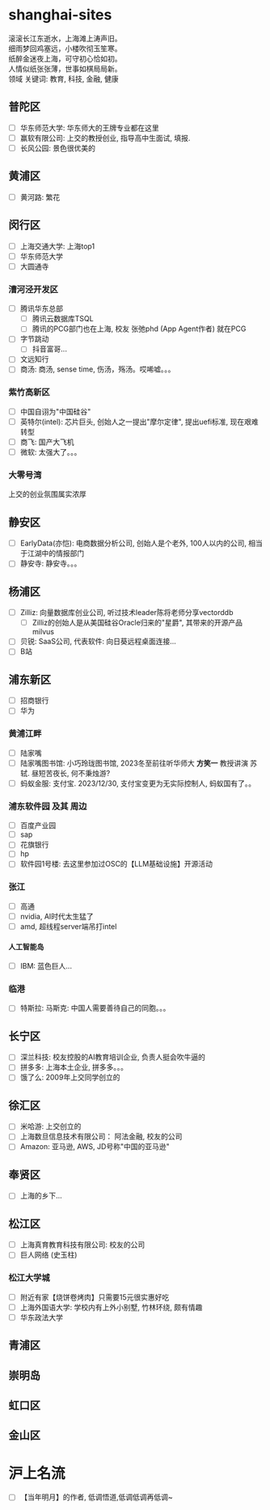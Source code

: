 # shanghai-sites
滚滚长江东逝水，上海滩上涛声旧。\
细雨梦回鸡塞远，小楼吹彻玉笙寒。\
纸醉金迷夜上海，可守初心恰如初。\
人情似纸张张薄，世事如棋局局新。\
领域 关键词: 教育, 科技, 金融, 健康
## 普陀区
- [ ] 华东师范大学: 华东师大的王牌专业都在这里
- [ ] 赢软有限公司: 上交的教授创业, 指导高中生面试, 填报. 
- [ ] 长风公园: 景色很优美的
## 黄浦区
- [ ] 黄河路: 繁花 
## 闵行区
- [ ] 上海交通大学: 上海top1
- [ ] 华东师范大学
- [ ] 大圆通寺
### 漕河泾开发区
- [ ] 腾讯华东总部
  - [ ] 腾讯云数据库TSQL
  - [ ] 腾讯的PCG部门也在上海, 校友 张弛phd (App Agent作者) 就在PCG
- [ ] 字节跳动
  - [ ] 抖音富哥...
- [ ] 文远知行
- [ ] 商汤: 商汤, sense time, 伤汤，殇汤。哎唏嘘。。。 
### 紫竹高新区
- [ ] 中国自诩为"中国硅谷"
- [ ] 英特尔(intel): 芯片巨头, 创始人之一提出"摩尔定律", 提出uefi标准, 现在艰难转型
- [ ] 商飞: 国产大飞机
- [ ] 微软: 太强大了。。。
### 大零号湾
上交的创业氛围属实浓厚
## 静安区
- [ ] EarlyData(亦恺): 电商数据分析公司, 创始人是个老外, 100人以内的公司, 相当于江湖中的情报部门
- [ ] 静安寺: 静安寺。。。
## 杨浦区
- [ ] Zilliz: 向量数据库创业公司, 听过技术leader陈将老师分享vectorddb
  - [ ] Zilliz的创始人是从美国硅谷Oracle归来的"星爵", 其带来的开源产品milvus
- [ ] 贝锐: SaaS公司, 代表软件: 向日葵远程桌面连接...
- [ ] B站
## 浦东新区
- [ ] 招商银行
- [ ] 华为
### 黄浦江畔
- [ ] 陆家嘴
- [ ] 陆家嘴图书馆: 小巧玲珑图书馆, 2023冬至前往听华师大 **方笑一** 教授讲演 苏轼. 昼短苦夜长, 何不秉烛游?
- [ ] 蚂蚁金服: 支付宝. 2023/12/30, 支付宝变更为无实际控制人, 蚂蚁国有了。。
### 浦东软件园 及其 周边
- [ ] 百度产业园
- [ ] sap
- [ ] 花旗银行
- [ ] hp
- [ ] 软件园1号楼: 去这里参加过OSC的【LLM基础设施】开源活动
### 张江
- [ ] 高通
- [ ] nvidia, AI时代太生猛了
- [ ] amd, 超线程server端吊打intel
#### 人工智能岛
- [ ] IBM: 蓝色巨人...
### 临港
- [ ] 特斯拉: 马斯克: 中国人需要善待自己的同胞。。。
## 长宁区
- [ ] 深兰科技: 校友控股的AI教育培训企业, 负责人挺会吹牛逼的
- [ ] 拼多多: 上海本土企业, 拼多多。。。
- [ ] 饿了么: 2009年上交同学创立的
## 徐汇区
- [ ] 米哈游: 上交创立的
- [ ] 上海数旦信息技术有限公司： 阿法金融, 校友的公司
- [ ] Amazon: 亚马逊, AWS, JD号称"中国的亚马逊"
## 奉贤区
- [ ] 上海的乡下...
## 松江区
- [ ] 上海真育教育科技有限公司: 校友的公司
- [ ] 巨人网络 (史玉柱)
### 松江大学城
- [ ] 附近有家【烧饼卷烤肉】只需要15元很实惠好吃
- [ ] 上海外国语大学: 学校内有上外小别墅, 竹林环绕, 颇有情趣
- [ ] 华东政法大学
## 青浦区
## 崇明岛
## 虹口区
## 金山区
# 沪上名流
- [ ] 【当年明月】的作者, 低调悟道,低调低调再低调~
